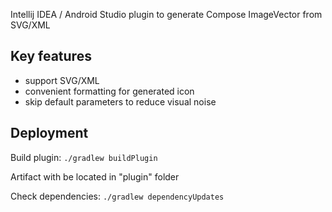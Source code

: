 Intellij IDEA / Android Studio plugin to generate Compose ImageVector from SVG/XML

## Key features
- support SVG/XML
- convenient formatting for generated icon
- skip default parameters to reduce visual noise

## Deployment

Build plugin: `./gradlew buildPlugin`

Artifact with be located in "plugin" folder

Check dependencies: `./gradlew dependencyUpdates`
